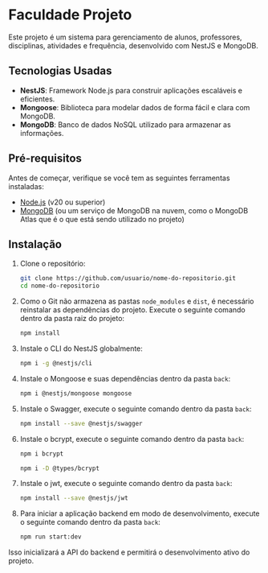 # Faculdade Projeto

Este projeto é um sistema para gerenciamento de alunos, professores, disciplinas, atividades e frequência, desenvolvido com NestJS e MongoDB.

## Tecnologias Usadas

- **NestJS**: Framework Node.js para construir aplicações escaláveis e eficientes.
- **Mongoose**: Biblioteca para modelar dados de forma fácil e clara com MongoDB.
- **MongoDB**: Banco de dados NoSQL utilizado para armazenar as informações.

## Pré-requisitos

Antes de começar, verifique se você tem as seguintes ferramentas instaladas:

- [Node.js](https://nodejs.org/) (v20 ou superior)
- [MongoDB](https://www.mongodb.com/) (ou um serviço de MongoDB na nuvem, como o MongoDB Atlas que é o que está sendo utilizado no projeto)

## Instalação

1. Clone o repositório:

   ```bash
   git clone https://github.com/usuario/nome-do-repositorio.git
   cd nome-do-repositorio
   ```

2. Como o Git não armazena as pastas `node_modules` e `dist`, é necessário reinstalar as dependências do projeto. Execute o seguinte comando dentro da pasta raiz do projeto:

   ```bash
   npm install
   ```

3. Instale o CLI do NestJS globalmente:

   ```bash
   npm i -g @nestjs/cli
   ```

4. Instale o Mongoose e suas dependências dentro da pasta `back`:

   ```bash
   npm i @nestjs/mongoose mongoose
   ```

5. Instale o Swagger, execute o seguinte comando dentro da pasta `back`:

   ```bash
   npm install --save @nestjs/swagger
   ```   

6. Instale o bcrypt, execute o seguinte comando dentro da pasta `back`:

   ```bash
   npm i bcrypt
   ```     

   ```bash
   npm i -D @types/bcrypt
   ```

7. Instale o jwt, execute o seguinte comando dentro da pasta `back`:

   ```bash
   npm install --save @nestjs/jwt
   ```

8. Para iniciar a aplicação backend em modo de desenvolvimento, execute o seguinte comando dentro da pasta `back`:

   ```bash
   npm run start:dev
   ```


Isso inicializará a API do backend e permitirá o desenvolvimento ativo do projeto.
